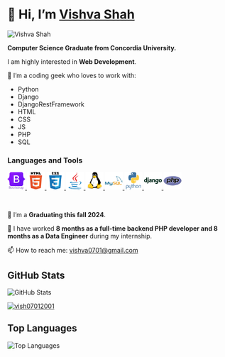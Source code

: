 # 👋 Hi, I’m [Vishva Shah](https://vish07012001.github.io/)

![Vishva Shah](https://readme-typing-svg.herokuapp.com/?lines=Vishva+Shah;Web+developer&font=Fira%20Code&width=440&height=45&color=68C3D4&vCenter=true&size=21)

**Computer Science Graduate from Concordia University.**

I am highly interested in **Web Development**.

👀 I’m a coding geek who loves to work with:
- Python
- Django
- DjangoRestFramework
- HTML
- CSS
- JS
- PHP
- SQL

<h3>Languages and Tools</h3>
<p>    
  <a href="https://www.w3schools.com/cs/" target="_blank" rel="noreferrer"> 
    <img src="https://github.com/devicons/devicon/blob/master/icons/bootstrap/bootstrap-original-wordmark.svg" alt="bootstrap" width="40" height="40"/> 
  </a> 
  <a href="https://www.w3.org/html/" target="_blank" rel="noreferrer"> 
    <img src="https://raw.githubusercontent.com/devicons/devicon/master/icons/html5/html5-original-wordmark.svg" alt="html5" width="40" height="40"/> 
  </a> 
   <a href="https://www.w3.org/html/" target="_blank" rel="noreferrer"> 
    <img src="https://github.com/devicons/devicon/blob/master/icons/css3/css3-original-wordmark.svg" alt="css3" width="40" height="40"/> 
  </a>   
  <a href="https://www.java.com" target="_blank" rel="noreferrer"> 
    <img src="https://raw.githubusercontent.com/devicons/devicon/master/icons/java/java-original.svg" alt="java" width="40" height="40"/> 
  </a> 
  <a href="https://www.linux.org/" target="_blank" rel="noreferrer"> 
    <img src="https://raw.githubusercontent.com/devicons/devicon/master/icons/linux/linux-original.svg" alt="linux" width="40" height="40"/> 
  </a> 
  <a href="https://www.mysql.com/" target="_blank" rel="noreferrer"> 
    <img src="https://raw.githubusercontent.com/devicons/devicon/master/icons/mysql/mysql-original-wordmark.svg" alt="mysql" width="40" height="40"/> 
  </a> 
  <a href="https://www.w3.org/html/" target="_blank" rel="noreferrer">
     <img src="https://github.com/devicons/devicon/blob/master/icons/python/python-original-wordmark.svg" alt="python" width="40" height="40"/> 
  </a>   
  <a href="https://www.w3.org/html/" target="_blank" rel="noreferrer">
     <img src="https://github.com/devicons/devicon/blob/master/icons/django/django-plain-wordmark.svg" alt="django" width="40" height="40"/> 
  </a> 
   <a href="https://www.w3.org/html/" target="_blank" rel="noreferrer">
     <img src="https://github.com/devicons/devicon/blob/master/icons/php/php-original.svg" alt="php" width="40" height="40"/> 
  </a>  
  
</p>
<br>

🌱 I’m a **Graduating this fall 2024**.

💞️ I have worked **8 months as a full-time backend PHP developer and 8 months as a Data Engineer** during my internship.

📫 How to reach me: [vishva0701@gmail.com](mailto:vishva0701@gmail.com)

## GitHub Stats

![GitHub Stats](https://github-readme-stats.vercel.app/api?username=vish07012001&theme=highcontrast&show_icons=true&count_private=true)
<p > 
  <a href="https://github.com/ryo-ma/github-profile-trophy">
    <img src="https://github-profile-trophy.vercel.app/?username=vish07012001" alt="vish07012001" />
  </a> 
</p>

## Top Languages

![Top Languages](https://github-readme-stats.vercel.app/api/top-langs/?username=vish07012001&langs_count=30&layout=compact&hide_border=true)

